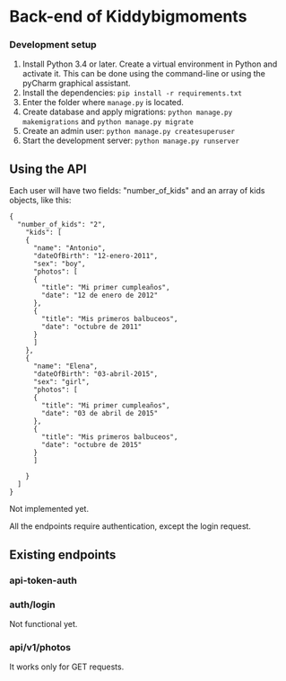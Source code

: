 # Back-end of Kiddybigmoments

### Development setup

1. Install Python 3.4 or later. Create a virtual environment in Python and activate it. This can be done using the command-line or using the pyCharm graphical assistant.
2. Install the dependencies: `pip install -r requirements.txt`
3. Enter the folder where `manage.py` is located.
4. Create database and apply migrations: `python manage.py makemigrations` and `python manage.py migrate`
5. Create an admin user: `python manage.py createsuperuser`
6. Start the development server: `python manage.py runserver`


## Using the API

Each user will have two fields: "number_of_kids" and an array of kids objects, like this:

```
{
  "number_of_kids": "2",
    "kids": [
    {
      "name": "Antonio",
      "dateOfBirth": "12-enero-2011",
      "sex": "boy",
      "photos": [
      {
        "title": "Mi primer cumpleaños",
        "date": "12 de enero de 2012"
      },
      {
        "title": "Mis primeros balbuceos",
        "date": "octubre de 2011"
      }
      ]
    },
    {
      "name": "Elena",
      "dateOfBirth": "03-abril-2015",
      "sex": "girl",
      "photos": [
      {
        "title": "Mi primer cumpleaños",
        "date": "03 de abril de 2015"
      },
      {
        "title": "Mis primeros balbuceos",
        "date": "octubre de 2015"
      }
      ]

    }
  ]
}
```
Not implemented yet.

All the endpoints require authentication, except the login request.

## Existing endpoints

### api-token-auth

### auth/login
Not functional yet.

### api/v1/photos
It works only for GET requests.
